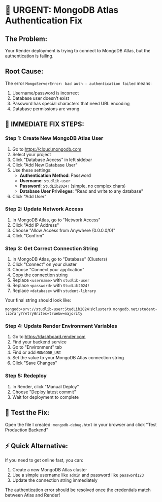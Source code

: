 # 🚨 URGENT: MongoDB Atlas Authentication Fix

## The Problem:
Your Render deployment is trying to connect to MongoDB Atlas, but the authentication is failing.

## Root Cause:
The error `MongoServerError: bad auth : authentication failed` means:
1. Username/password is incorrect
2. Database user doesn't exist
3. Password has special characters that need URL encoding
4. Database permissions are wrong

## 🔧 IMMEDIATE FIX STEPS:

### Step 1: Create New MongoDB Atlas User
1. Go to https://cloud.mongodb.com
2. Select your project
3. Click "Database Access" in left sidebar
4. Click "Add New Database User"
5. Use these settings:
   - **Authentication Method**: Password
   - **Username**: `studlib-user`
   - **Password**: `StudLib2024!` (simple, no complex chars)
   - **Database User Privileges**: "Read and write to any database"
6. Click "Add User"

### Step 2: Update Network Access
1. In MongoDB Atlas, go to "Network Access"
2. Click "Add IP Address"
3. Choose "Allow Access from Anywhere (0.0.0.0/0)"
4. Click "Confirm"

### Step 3: Get Correct Connection String
1. In MongoDB Atlas, go to "Database" (Clusters)
2. Click "Connect" on your cluster
3. Choose "Connect your application"
4. Copy the connection string
5. Replace `<username>` with `studlib-user`
6. Replace `<password>` with `StudLib2024!`
7. Replace `<database>` with `student-library`

Your final string should look like:
```
mongodb+srv://studlib-user:StudLib2024!@cluster0.mongodb.net/student-library?retryWrites=true&w=majority
```

### Step 4: Update Render Environment Variables
1. Go to https://dashboard.render.com
2. Find your backend service
3. Go to "Environment" tab
4. Find or add `MONGODB_URI`
5. Set the value to your MongoDB Atlas connection string
6. Click "Save Changes"

### Step 5: Redeploy
1. In Render, click "Manual Deploy"
2. Choose "Deploy latest commit"
3. Wait for deployment to complete

## 🧪 Test the Fix:
Open the file I created: `mongodb-debug.html` in your browser and click "Test Production Backend"

## ⚡ Quick Alternative:
If you need to get online fast, you can:
1. Create a new MongoDB Atlas cluster
2. Use a simple username like `admin` and password like `password123`
3. Update the connection string immediately

The authentication error should be resolved once the credentials match between Atlas and Render!
